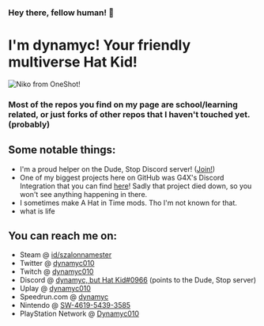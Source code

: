 ###
### Hey there, fellow human! 👋
# I'm dynamyc! Your friendly multiverse Hat Kid!
![Niko from OneShot!](https://dynamyc010.hiitsdevin.dev/captures/dynamyc010_438871.png)

### Most of the repos you find on my page are school/learning related, or just forks of other repos that I haven't touched yet. (probably)

## Some notable things:
- I'm a proud helper on the Dude, Stop Discord server! ([Join!](https://discord.com/invite/SdWBfVS))
-  One of my biggest projects here on GitHub was G4X's Discord Integration that you can find [here](https://github.com/Team-G4/g4x)!
Sadly that project died down, so you won't see anything happening in there. 
- I sometimes make A Hat in Time mods. Tho I'm not known for that.
- what is life

## You can reach me on:
- Steam @ [id/szalonnamester](https://steamcommunity.com/id/szalonnamester/)
- Twitter @ [dynamyc010](twitter.com/dynamyc010)
- Twitch @ [dynamyc010](twitch.tv/dynamyc010)
- Discord @ [dynamyc, but Hat Kid#0966](https://discord.com/invite/SdWBfVS) (points to the Dude, Stop server)
- Uplay @ [dynamyc010](https://club.ubisoft.com/en-US/profile/dynamyc010)
- Speedrun.<span></span>com @ [dynamyc](https://www.speedrun.com/user/dynamyc)
- Nintendo @ [SW-4619-5439-3585](https://accounts.nintendo.com/)
- PlayStation Network @ [Dynamyc010](https://my.playstation.com/profile/Dynamyc010)

<!--
**dynamyc010/dynamyc010** is a ✨ _special_ ✨ repository because its `README.md` (this file) appears on your GitHub profile.

Here are some ideas to get you started:

- 🔭 I’m currently working on ...
- 🌱 I’m currently learning ...
- 👯 I’m looking to collaborate on ...
- 🤔 I’m looking for help with ...
- 💬 Ask me about ...
- 📫 How to reach me: ...
- 😄 Pronouns: ...
- ⚡ Fun fact: ...
-->
